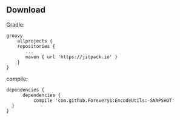 ## Download

Gradle:
```
groovy
    allprojects {
	repositories {
	   ...
	   maven { url 'https://jitpack.io' }
    }
}
  ```
  compile:
  ```
  dependencies {
       	dependencies {
	        compile 'com.github.Forevery1:EncodeUtils:-SNAPSHOT'
	}
  }
```


